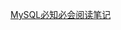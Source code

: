 [MySQL必知必会阅读笔记](https://github.com/blackburnnn/Talk-is-cheap/blob/master/MySQL%E5%BF%85%E7%9F%A5%E5%BF%85%E4%BC%9A%E7%AC%94%E8%AE%B0.md)